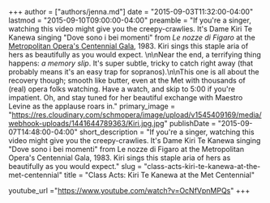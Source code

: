 +++
author = ["authors/jenna.md"]
date = "2015-09-03T11:32:00-04:00"
lastmod = "2015-09-10T09:00:00-04:00"
preamble = "If you're a singer, watching this video might give you the creepy-crawlies. It's Dame Kiri Te Kanewa singing \"Dove sono i bei momenti\" from *Le nozze di Figaro* at the [Metropolitan Opera's Centennial Gala](http://www.imdb.com/title/tt1062163/), 1983. Kiri sings this staple aria of hers as beautifully as you would expect. \n\nNear the end, a terrifying thing happens: *a memory slip*. It's super subtle, tricky to catch right away (that probably means it's an easy trap for sopranos).\n\nThis one is all about the recovery though; smooth like butter, even at the Met with thousands of (real) opera folks watching. Have a watch, and skip to 5:00 if you're impatient. Oh, and stay tuned for her beautiful exchange with Maestro Levine as the applause roars in."
primary_image = "https://res.cloudinary.com/schmopera/image/upload/v1545409169/media/webhook-uploads/1441644789363/Kiri.jpg.jpg"
publishDate = "2015-09-07T14:48:00-04:00"
short_description = "If you&#039;re a singer, watching this video might give you the creepy-crawlies. It&#039;s Dame Kiri Te Kanewa singing &quot;Dove sono i bei momenti&quot; from Le nozze di Figaro at the Metropolitan Opera&#039;s Centennial Gala, 1983. Kiri sings this staple aria of hers as beautifully as you would expect."
slug = "class-acts-kiri-te-kanewa-at-the-met-centennial"
title = "Class Acts: Kiri Te Kanewa at the Met Centennial"

youtube_url ="https://www.youtube.com/watch?v=OcNfVpnMPQs"
+++


